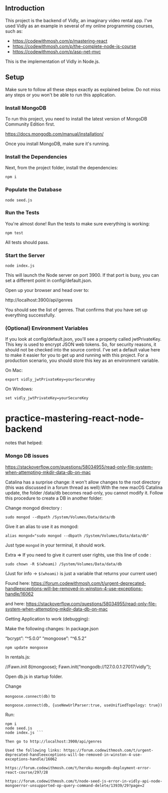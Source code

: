 ## Introduction

This project is the backend of Vidly, an imaginary video rental app. I've used Vidly as an example in several of my online programming courses, such as:

- https://codewithmosh.com/p/mastering-react
- https://codewithmosh.com/p/the-complete-node-js-course
- https://codewithmosh.com/p/asp-net-mvc

This is the implementation of Vidly in Node.js.

## Setup

Make sure to follow all these steps exactly as explained below. Do not miss any steps or you won't be able to run this application.

### Install MongoDB

To run this project, you need to install the latest version of MongoDB Community Edition first.

https://docs.mongodb.com/manual/installation/

Once you install MongoDB, make sure it's running.

### Install the Dependencies

Next, from the project folder, install the dependencies:

    npm i

### Populate the Database

    node seed.js

### Run the Tests

You're almost done! Run the tests to make sure everything is working:

    npm test

All tests should pass.

### Start the Server

    node index.js

This will launch the Node server on port 3900. If that port is busy, you can set a different point in config/default.json.

Open up your browser and head over to:

http://localhost:3900/api/genres

You should see the list of genres. That confirms that you have set up everything successfully.

### (Optional) Environment Variables

If you look at config/default.json, you'll see a property called jwtPrivateKey. This key is used to encrypt JSON web tokens. So, for security reasons, it should not be checked into the source control. I've set a default value here to make it easier for you to get up and running with this project. For a production scenario, you should store this key as an environment variable.

On Mac:

    export vidly_jwtPrivateKey=yourSecureKey

On Windows:

    set vidly_jwtPrivateKey=yourSecureKey
# practice-mastering-react-node-backend

notes that helped:

### Mongo DB issues
https://stackoverflow.com/questions/58034955/read-only-file-system-when-attempting-mkdir-data-db-on-mac


Catalina has a surprise change: it won't allow changes to the root directory (this was discussed in a forum thread as well):With the new macOS Catalina update, the folder /data/db becomes read-only, you cannot modify it. Follow this procedure to create a DB in another folder:

Change mongod directory :

``sudo mongod --dbpath /System/Volumes/Data/data/db``

Give it an alias to use it as mongod:

``alias mongod="sudo mongod --dbpath /System/Volumes/Data/data/db"``

Just type ``mongod`` in your terminal, it should work.

Extra => If you need to give it current user rights, use this line of code :

``sudo chown -R $(whoami) /System/Volumes/Data/data/db``

(Just for info -> ``$(whoami)`` is just a variable that returns your current user)

Found here: https://forum.codewithmosh.com/t/urgent-deprecated-handleexceptions-will-be-removed-in-winston-4-use-exceptions-handle/16062

and here:  https://stackoverflow.com/questions/58034955/read-only-file-system-when-attempting-mkdir-data-db-on-mac




Getting Application to work (debugging):

Make the following changes: In package.json

“bcrypt”: “^5.0.0”
“mongoose”: “^6.5.2”

``npm update mongoose``
 
In rentals.js:

//Fawn.init 8(mongoose);
Fawn.init(“mongodb://127.0.0.1:27017/vidly”);

Open db.js in startup folder.

Change

``mongoose.connect(db)``
to

``mongoose.connect(db, {useNewUrlParser:true, useUnifiedTopology: true})``

Run: 

``` rm -rf node_modules
npm i
node seed.js
node index.js ```

Then go to http://localhost:3900/api/genres

Used the following links: https://forum.codewithmosh.com/t/urgent-deprecated-handleexceptions-will-be-removed-in-winston-4-use-exceptions-handle/16062

https://forum.codewithmosh.com/t/heroku-mongodb-deployment-error-react-course/297/28

https://forum.codewithmosh.com/t/node-seed-js-error-in-vidly-api-node-mongoerror-unsupported-op-query-command-delete/13939/29?page=2
